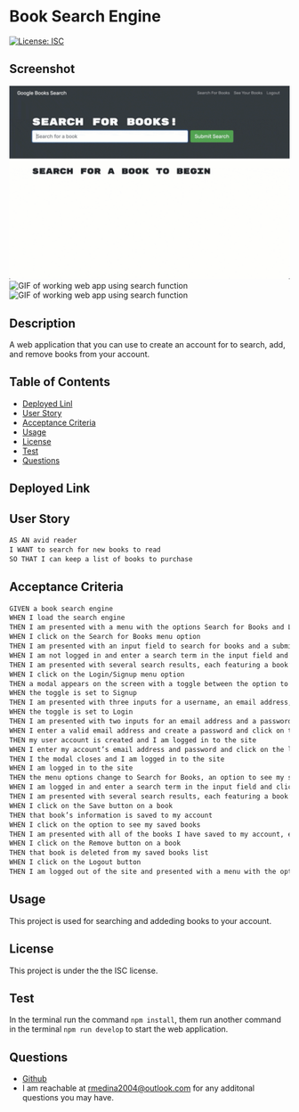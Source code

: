 # Book Search Engine

[![License: ISC](https://img.shields.io/badge/License-ISC-blue.svg)](https://opensource.org/licenses/ISC)

## Screenshot
![GIF of working web app using search function](./Assets/21-mern-homework-demo-01.gif)
![GIF of working web app using search function](./Assets/21-mern-homework-demo-02.gif)
![GIF of working web app using search function](./Assets/21-mern-homework-demo-03.gif)

## Description
A web application that you can use to create an account for to search, add, and remove books from your account.

## Table of Contents
* [Deployed Linl](#deployed-link)
* [User Story](#user-story)
* [Acceptance Criteria](#acceptance-criteria)
* [Usage](#usage)
* [License](#license)
* [Test](#test)
* [Questions](#questions)

## Deployed Link
<!-- Put the heroku deployed link here -->

## User Story

```md
AS AN avid reader
I WANT to search for new books to read
SO THAT I can keep a list of books to purchase
```


## Acceptance Criteria

```md
GIVEN a book search engine
WHEN I load the search engine
THEN I am presented with a menu with the options Search for Books and Login/Signup and an input field to search for books and a submit button
WHEN I click on the Search for Books menu option
THEN I am presented with an input field to search for books and a submit button
WHEN I am not logged in and enter a search term in the input field and click the submit button
THEN I am presented with several search results, each featuring a book’s title, author, description, image, and a link to that book on the Google Books site
WHEN I click on the Login/Signup menu option
THEN a modal appears on the screen with a toggle between the option to log in or sign up
WHEN the toggle is set to Signup
THEN I am presented with three inputs for a username, an email address, and a password, and a signup button
WHEN the toggle is set to Login
THEN I am presented with two inputs for an email address and a password and login button
WHEN I enter a valid email address and create a password and click on the signup button
THEN my user account is created and I am logged in to the site
WHEN I enter my account’s email address and password and click on the login button
THEN I the modal closes and I am logged in to the site
WHEN I am logged in to the site
THEN the menu options change to Search for Books, an option to see my saved books, and Logout
WHEN I am logged in and enter a search term in the input field and click the submit button
THEN I am presented with several search results, each featuring a book’s title, author, description, image, and a link to that book on the Google Books site and a button to save a book to my account
WHEN I click on the Save button on a book
THEN that book’s information is saved to my account
WHEN I click on the option to see my saved books
THEN I am presented with all of the books I have saved to my account, each featuring the book’s title, author, description, image, and a link to that book on the Google Books site and a button to remove a book from my account
WHEN I click on the Remove button on a book
THEN that book is deleted from my saved books list
WHEN I click on the Logout button
THEN I am logged out of the site and presented with a menu with the options Search for Books and Login/Signup and an input field to search for books and a submit button  
```

## Usage
This project is used for searching and addeding books to your account.

## License
This project is under the the ISC license.

## Test
In the terminal run the command `npm install`, them run another command in the terminal `npm run develop` to start the web application.

## Questions
* [Github](https://github.com/Ricky22M)
* I am reachable at rmedina2004@outlook.com for any additonal questions you may have.